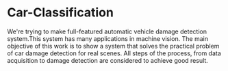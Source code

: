 # Car-Classification
We're trying to make full-featured automatic vehicle damage detection system.This system has many applications in machine vision. The main objective of this work is to show a system that solves the practical problem of car damage detection for real scenes. All steps of the process, from data acquisition to damage detection are considered to achieve good result.

